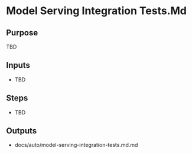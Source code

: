 # Model Serving Integration Tests.Md

## Purpose

TBD

## Inputs

- TBD

## Steps

- TBD

## Outputs

- docs/auto/model-serving-integration-tests.md.md
